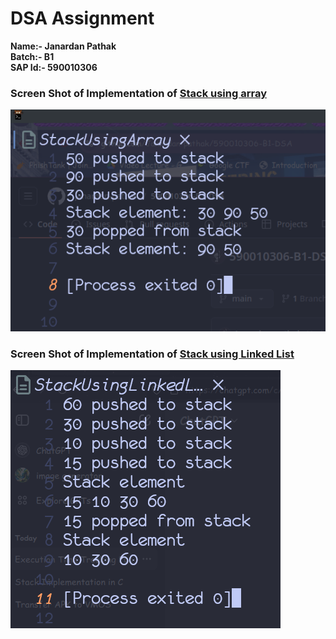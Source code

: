 # DSA Assignment

**Name:- Janardan Pathak**
<br>
**Batch:- B1**
<br>
**SAP Id:- 590010306**

### Screen Shot of Implementation of [Stack using array](./StackUsingArray.c)

![Stack Using Array](./StackUsingArray.png)

### Screen Shot of Implementation of [Stack using Linked List](./StackUsingLinkedList)

![Stack Using Linked List](./StackUsingLinkedList.png)
